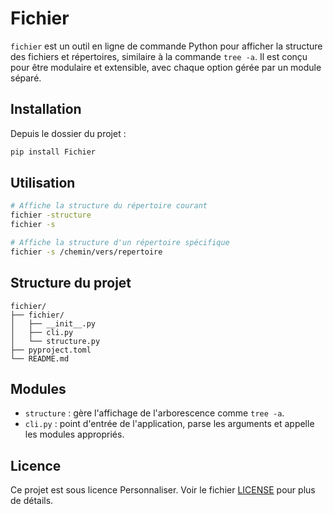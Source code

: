 # Fichier

`fichier` est un outil en ligne de commande Python pour afficher la structure des fichiers et répertoires, similaire à la commande `tree -a`. Il est conçu pour être modulaire et extensible, avec chaque option gérée par un module séparé.

## Installation

Depuis le dossier du projet :

```bash
pip install Fichier
````

## Utilisation

```bash
# Affiche la structure du répertoire courant
fichier -structure
fichier -s

# Affiche la structure d'un répertoire spécifique
fichier -s /chemin/vers/repertoire
```

## Structure du projet

```
fichier/
├── fichier/
│   ├── __init__.py
│   ├── cli.py
│   └── structure.py
├── pyproject.toml
└── README.md
```

## Modules

* `structure` : gère l'affichage de l'arborescence comme `tree -a`.
* `cli.py` : point d'entrée de l'application, parse les arguments et appelle les modules appropriés.

## Licence

Ce projet est sous licence Personnaliser. Voir le fichier [LICENSE](LICENSE) pour plus de détails.
